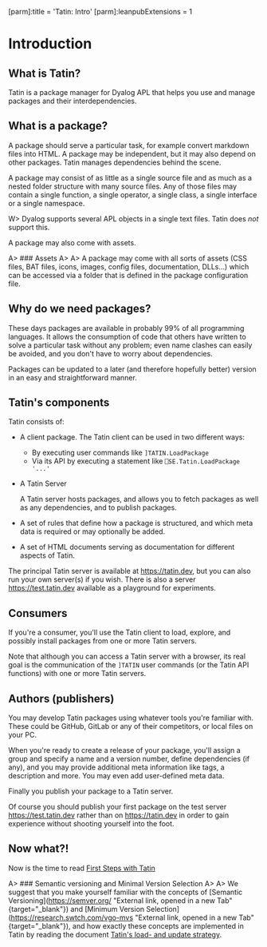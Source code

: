[parm]:title             = 'Tatin: Intro'
[parm]:leanpubExtensions = 1


# Introduction

## What is Tatin?

Tatin is a package manager for Dyalog APL that helps you use and manage packages and their interdependencies. 

## What is a package?

A package should serve a particular task, for example convert markdown files into HTML. A package may be independent, but it may also depend on other packages. Tatin manages dependencies behind the scene.

A package may consist of as little as a single source file and as much as a nested folder structure with many source files. Any of those files may contain a single function, a single operator, a single class, a single interface or a single namespace. 

W> Dyalog supports several APL objects in a single text files. Tatin does _not_ support this.

A package may also come with assets.

A> ### Assets
A>
A> A package may come with all sorts of assets (CSS files, BAT files, icons, images, config files, documentation, DLLs...) which can be accessed via a folder that is defined in the package configuration file.


## Why do we need packages?

These days packages are available in probably 99% of all programming languages. It allows the consumption of code that others have written to solve a particular task without any problem; even name clashes can easily be avoided, and you don't have to worry about dependencies.

Packages can be updated to a later (and therefore hopefully better) version in an easy and straightforward manner.


## Tatin's components

Tatin consists of:

* A client package. The Tatin client can be used in two different ways:

  * By executing user commands like `]TATIN.LoadPackage`  
  * Via its API by executing a statement like `⎕SE.Tatin.LoadPackage '...'`

* A Tatin Server

  A Tatin server hosts packages, and allows you to fetch packages as well as any dependencies, and to publish packages.

* A set of rules that define how a package is structured, and which meta data is required or may optionally be added.

* A set of HTML documents serving as documentation for different aspects of Tatin.

The principal Tatin server is available at <https://tatin.dev>, but you can also run your own server(s) if you wish. There is also a server <https://test.tatin.dev> available as a playground for experiments.

## Consumers

If you're a consumer, you'll use the Tatin client to load, explore, and possibly install packages from one or more Tatin servers.

Note that although you can access a Tatin server with a browser, its real goal is the communication of the `]TATIN` user commands (or the Tatin API functions) with one or more Tatin servers.


## Authors (publishers)
 
You may develop Tatin packages using whatever tools you're familiar with.  These could be GitHub, GitLab or any of their competitors, or local files on your PC.

When you're ready to create a release of your package, you'll assign a group and specify a name and a version number, define dependencies (if any), and you may provide additional meta information like tags, a description and more. You may even add user-defined meta data.

Finally you publish your package to a Tatin server.

Of course you should publish your first package on the test server https://test.tatin.dev rather than on https://tatin.dev in order to gain experience without shooting yourself into the foot.

## Now what?!

Now is the time to read [First Steps with Tatin](./FirstStepsWithTatin.html "FirstStepsWithTatin.html")


A> ### Semantic versioning and Minimal Version Selection
A>
A> We suggest that you make yourself familiar with the concepts of [Semantic Versioning](https://semver.org/ "External link, opened in a new Tab" {target="_blank"}) and [Minimum Version Selection](https://research.swtch.com/vgo-mvs "External link, opened in a new Tab" {target="_blank"}), and how exactly these concepts are implemented in Tatin by reading the document [Tatin's load- and update strategy](./TatinsLoadAndUpdateStrategy.html "Opens the document TatinsLoadAndUpdateStrategy.html").

